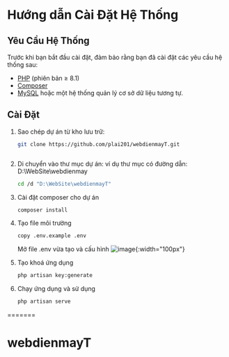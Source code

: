  
# Hướng dẫn Cài Đặt Hệ Thống

## Yêu Cầu Hệ Thống
Trước khi bạn bắt đầu cài đặt, đảm bảo rằng bạn đã cài đặt các yêu cầu hệ thống sau:
- [PHP](https://www.php.net/) (phiên bản ≥ 8.1)
- [Composer](https://getcomposer.org/)
- [MySQL](https://www.mysql.com/) hoặc một hệ thống quản lý cơ sở dữ liệu tương tự.

## Cài Đặt
1. Sao chép dự án từ kho lưu trữ:

   ```bash
   git clone https://github.com/plai201/webdienmayT.git
   
   

 2. Di chuyển vào thư mục dự án:
    ví dụ thư mục có đường dẫn: D:\WebSite\webdienmay
    ```bash
    cd /d "D:\WebSite\webdienmayT"
 3. Cài đặt composer cho dự án
    ```bash
    composer install
 4. Tạo file môi trường
    ```bash
    copy .env.example .env
    ```
    Mở file .env vừa tạo và cấu hình
    ![image](https://github.com/plai201/webdienmayT/assets/88482704/bbb129c6-bcec-44f1-afbc-5f57ddd5c1f1){:width="100px"}



 6. Tạo khoá ứng dụng
    ```bash
    php artisan key:generate
 7. Chạy ứng dụng và sử dụng
     ```bash
    php artisan serve
=======
# webdienmayT
 
